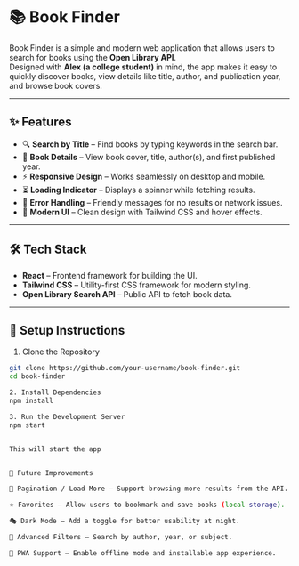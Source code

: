 # 📚 Book Finder

Book Finder is a simple and modern web application that allows users to search for books using the **Open Library API**.  
Designed with **Alex (a college student)** in mind, the app makes it easy to quickly discover books, view details like title, author, and publication year, and browse book covers.

---

## ✨ Features
- 🔍 **Search by Title** – Find books by typing keywords in the search bar.  
- 📖 **Book Details** – View book cover, title, author(s), and first published year.  
- ⚡ **Responsive Design** – Works seamlessly on desktop and mobile.  
- ⏳ **Loading Indicator** – Displays a spinner while fetching results.  
- 🚫 **Error Handling** – Friendly messages for no results or network issues.  
- 🎨 **Modern UI** – Clean design with Tailwind CSS and hover effects.  

---

## 🛠️ Tech Stack
- **React** – Frontend framework for building the UI.  
- **Tailwind CSS** – Utility-first CSS framework for modern styling.  
- **Open Library Search API** – Public API to fetch book data.  

---

## 🚀 Setup Instructions

1. Clone the Repository
```bash
git clone https://github.com/your-username/book-finder.git
cd book-finder

2. Install Dependencies
npm install

3. Run the Development Server
npm start


This will start the app


🔮 Future Improvements

📑 Pagination / Load More – Support browsing more results from the API.

⭐ Favorites – Allow users to bookmark and save books (local storage).

🎭 Dark Mode – Add a toggle for better usability at night.

🔎 Advanced Filters – Search by author, year, or subject.

📱 PWA Support – Enable offline mode and installable app experience.
